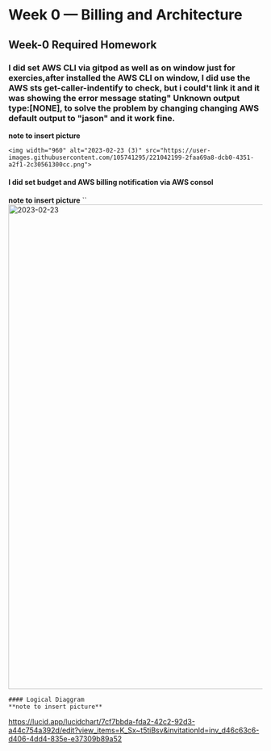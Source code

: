 # Week 0 — Billing and Architecture
## Week-0 Required Homework
### I did set AWS CLI via gitpod as well as on window just for exercies,after installed the AWS CLI on window, I did use the AWS sts get-caller-indentify to check, but i could't link it and it was showing the error message stating" Unknown output type:[NONE], to solve the problem by changing changing AWS default output to "jason" and it work fine. 
**note to insert picture**
```
<img width="960" alt="2023-02-23 (3)" src="https://user-images.githubusercontent.com/105741295/221042199-2faa69a8-dcb0-4351-a2f1-2c30561300cc.png">
```
#### I did set budget and AWS billing notification via AWS consol
**note to insert picture**
``
<img width="960" alt="2023-02-23" src="https://user-images.githubusercontent.com/105741295/221051880-d39c76a7-a0ef-444c-add7-69e46a5df93e.png">
```
#### Logical Diaggram
**note to insert picture**

```
https://lucid.app/lucidchart/7cf7bbda-fda2-42c2-92d3-a44c754a392d/edit?view_items=K_Sx~t5tiBsv&invitationId=inv_d46c63c6-d406-4dd4-835e-e37309b89a52
```
